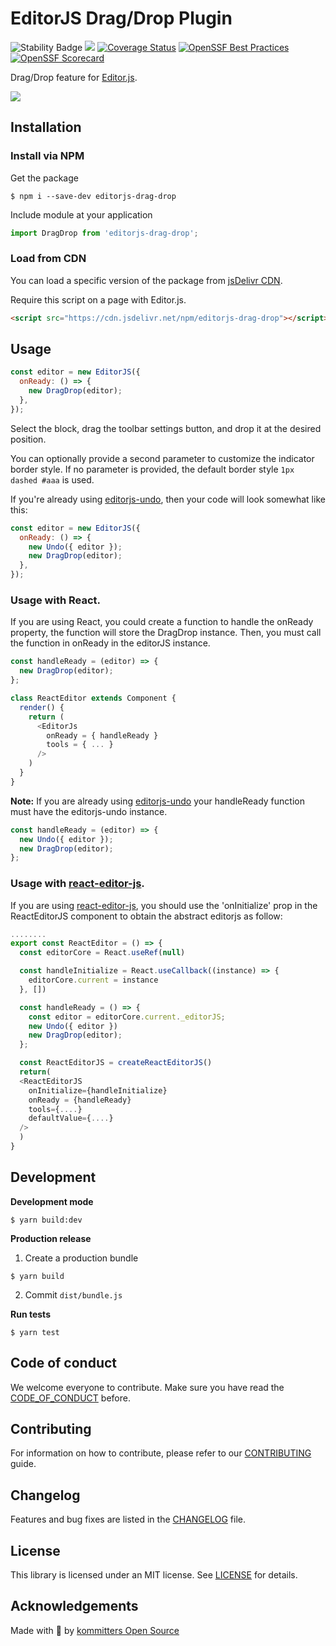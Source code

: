 # EditorJS Drag/Drop Plugin

![Stability Badge](https://img.shields.io/badge/stability-stable-green.svg)
![](https://badgen.net/badge/Editor.js/v2.0/blue)
[![Coverage Status](https://coveralls.io/repos/github/kommitters/editorjs-drag-drop/badge.svg)](https://coveralls.io/github/kommitters/editorjs-drag-drop)
[![OpenSSF Best Practices](https://bestpractices.coreinfrastructure.org/projects/6468/badge)](https://bestpractices.coreinfrastructure.org/projects/6468)
[![OpenSSF Scorecard](https://api.securityscorecards.dev/projects/github.com/kommitters/editorjs-drag-drop/badge)](https://api.securityscorecards.dev/projects/github.com/kommitters/editorjs-drag-drop)

Drag/Drop feature for [Editor.js](https://editorjs.io).

![](assets/demo.gif)

## Installation

### Install via NPM

Get the package

```shell
$ npm i --save-dev editorjs-drag-drop
```

Include module at your application

```javascript
import DragDrop from 'editorjs-drag-drop';
```

### Load from CDN

You can load a specific version of the package from [jsDelivr CDN](https://www.jsdelivr.com/package/npm/editorjs-drag-drop).

Require this script on a page with Editor.js.

```html
<script src="https://cdn.jsdelivr.net/npm/editorjs-drag-drop"></script>
```

## Usage

```javascript
const editor = new EditorJS({
  onReady: () => {
    new DragDrop(editor);
  },
});
```

Select the block, drag the toolbar settings button, and drop it at the desired position.

You can optionally provide a second parameter to customize the indicator border style. If no parameter is provided, the default border style `1px dashed #aaa` is used.

If you're already using [editorjs-undo](https://github.com/kommitters/editorjs-undo), then your code will look somewhat like this:

```javascript
const editor = new EditorJS({
  onReady: () => {
    new Undo({ editor });
    new DragDrop(editor);
  },
});
```
### Usage with React.

If you are using React, you could create a function to handle the onReady property, the function will store the DragDrop instance. Then, you must call the function in onReady in the editorJS instance.

```javascript
const handleReady = (editor) => {
  new DragDrop(editor);
};

class ReactEditor extends Component {
  render() {
    return (
      <EditorJs
        onReady = { handleReady }
        tools = { ... }
      />
    )
  }
}
```
**Note:** If you are already using [editorjs-undo](https://github.com/kommitters/editorjs-undo) your handleReady function must have the editorjs-undo instance.

```javascript
const handleReady = (editor) => {
  new Undo({ editor });
  new DragDrop(editor);
};

```
### Usage with [react-editor-js](https://github.com/Jungwoo-An/react-editor-js).

If you are using [react-editor-js](https://github.com/Jungwoo-An/react-editor-js), you should use the 'onInitialize' prop in the ReactEditorJS component to obtain the abstract editorjs as follow:

```javascript
........
export const ReactEditor = () => {
  const editorCore = React.useRef(null)

  const handleInitialize = React.useCallback((instance) => {
    editorCore.current = instance
  }, [])

  const handleReady = () => {
    const editor = editorCore.current._editorJS;
    new Undo({ editor })
    new DragDrop(editor);
  };

  const ReactEditorJS = createReactEditorJS()
  return(
  <ReactEditorJS
    onInitialize={handleInitialize}
    onReady = {handleReady}
    tools={....}
    defaultValue={....}
  />
  )
}
```

## Development

**Development mode**

```shell
$ yarn build:dev
```

**Production release**

1. Create a production bundle

```shell
$ yarn build
```

2. Commit `dist/bundle.js`

**Run tests**

```shell
$ yarn test
```

## Code of conduct
We welcome everyone to contribute. Make sure you have read the [CODE_OF_CONDUCT][coc] before.

## Contributing
For information on how to contribute, please refer to our [CONTRIBUTING][contributing] guide.

## Changelog
Features and bug fixes are listed in the [CHANGELOG][changelog] file.

## License
This library is licensed under an MIT license. See [LICENSE][license] for details.

## Acknowledgements
Made with 💙 by [kommitters Open Source](https://kommit.co)

[license]: https://github.com/kommitters/editorjs-drag-drop/blob/master/LICENSE
[coc]: https://github.com/kommitters/editorjs-drag-drop/blob/master/CODE_OF_CONDUCT.md
[changelog]: https://github.com/kommitters/editorjs-drag-drop/blob/master/CHANGELOG.md
[contributing]: https://github.com/kommitters/editorjs-drag-drop/blob/master/CONTRIBUTING.md
